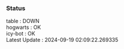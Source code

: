 ### Status


table : DOWN  
hogwarts : OK  
icy-bot : OK  
Latest Update : 2024-09-19 02:09:22.269335
